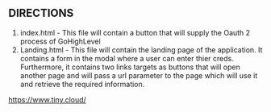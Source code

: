 ## DIRECTIONS

1. index.html - This file will contain a button that will supply the Oauth 2 process of GoHighLevel
2. Landing.html - This file will contain the landing page of the application. It contains a form in the modal where a user can enter thier creds. Furthermore, it contains two links targets as buttons that will open another page and will pass a url parameter to the page which will use it and retrieve the required information.  



https://www.tiny.cloud/